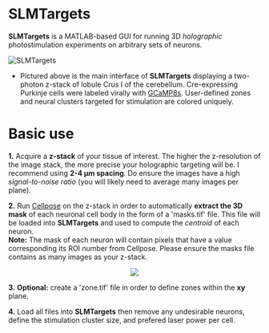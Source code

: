 # SLMTargets
**SLMTargets** is a MATLAB-based GUI for running 3D _holographic_ photostimulation experiments on arbitrary sets of neurons.

![SLMTargets](https://user-images.githubusercontent.com/81040584/191542064-5f83f272-53fc-4393-b11a-1dc8494e90d4.gif)  
* Pictured above is the main interface of **SLMTargets** displaying a two-photon z-stack of lobule Crus I of the cerebellum. Cre-expressing Purkinje cells were labeled virally with [GCaMP8s](https://www.janelia.org/jgcamp8-calcium-indicators). User-defined zones and neural clusters targeted for stimulation are colored uniquely.

# Basic use
**1.** Acquire a **z-stack** of your tissue of interest. The higher the z-resolution of the image stack, the more precise your holographic targeting will be. I recommend using **2-4 µm spacing**. Do ensure the images have a high _signal-to-noise ratio_ (you will likely need to average many images per plane).  

**2.** Run [Cellpose](https://github.com/MouseLand/cellpose) on the z-stack in order to automatically **extract the 3D mask** of each neuronal cell body in the form of a 'masks.tif' file. This file will be loaded into **SLMTargets** and used to compute the _centroid_ of each neuron.  
**Note:** The mask of each neuron will contain pixels that have a value corresponding its ROI number from Cellpose. Please ensure the masks file contains as many images as your z-stack.  
            
<p align="center">
  <img src="https://user-images.githubusercontent.com/81040584/191570971-2d93cfdc-04a0-47f9-8645-fdbd26b1efa8.gif"/>
</p>

**3.** **Optional:** create a 'zone.tif' file in order to define zones within the **xy** plane.  

**4.** Load all files into **SLMTargets** then remove any undesirable neurons, define the stimulation cluster size, and prefered laser power per cell.  


